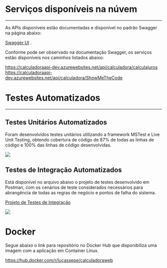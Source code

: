 # Serviços disponíveis na núvem
<hr>
As APIs disponíveis estão documentadas e disponível no padrão Swagger na página abaixo:

[Swagger UI](https://calculadoraapi-dev.azurewebsites.net/index.html) .

Conforme pode ser observado na documentação Swagger, os serviços estão disponíveis nos caminhos listados abaixo:

https://calculadoraapi-dev.azurewebsites.net/api/calculadora/calculajuros
https://calculadoraapi-dev.azurewebsites.net/api/calculadora/ShowMeTheCode

# Testes Automatizados
<hr>

## Testes Unitários Automatizados

Foram desenvolvidos testes unitários utilizando a framework MSTest e Live Unit Testing, obtendo cobertura de código de 87% de todas as linhas de código e 100% das linhas de código desenvolvidas.


![](https://lucaspsepe.visualstudio.com/826de35e-83a4-4c4c-9d53-3d860133fd8f/_apis/git/repositories/8bb9e253-c06b-4e5c-b47b-b5f17dc6932b/Items?path=%2F.attachments%2Fimage-46793487-cdea-4047-b57c-98ac59a414e4.png)

## Testes de Integração Automatizados

Está disponível no arquivo abaixo o projeto de testes desenvolvido em Postman, com os cenários de teste considerados necessários para abrangência de todas as regras de negócio e pontos de falha do sistema.

[Projeto de Testes de Integração](https://lucaspsepe.visualstudio.com/_git/CalculadoraPrj?path=%2FCalculator.postman_test_collection.json&version=GBmaster) 

![](https://lucaspsepe.visualstudio.com/826de35e-83a4-4c4c-9d53-3d860133fd8f/_apis/git/repositories/8bb9e253-c06b-4e5c-b47b-b5f17dc6932b/Items?path=%2F.attachments%2Fimage-ad073828-fdf4-401b-bdc6-bc197774e0cf.png)

# Docker

Segue abaixo o link para repositório no Docker Hub que disponibiliza uma imagem com a aplicação em Container Linux.

https://hub.docker.com/r/lucassepe/calculadoraweb
